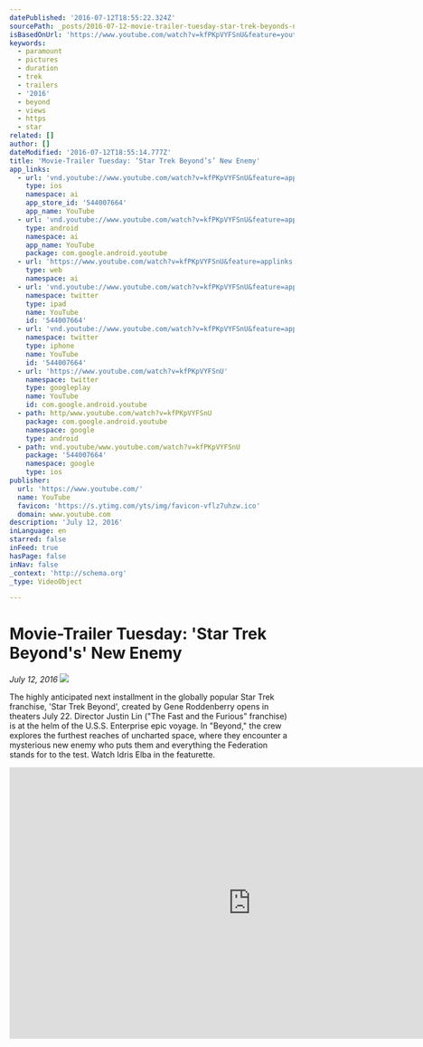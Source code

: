 ```yaml
---
datePublished: '2016-07-12T18:55:22.324Z'
sourcePath: _posts/2016-07-12-movie-trailer-tuesday-star-trek-beyonds-new-enemy.md
isBasedOnUrl: 'https://www.youtube.com/watch?v=kfPKpVYFSnU&feature=youtu.be'
keywords:
  - paramount
  - pictures
  - duration
  - trek
  - trailers
  - '2016'
  - beyond
  - views
  - https
  - star
related: []
author: []
dateModified: '2016-07-12T18:55:14.777Z'
title: 'Movie-Trailer Tuesday: ‘Star Trek Beyond’s’ New Enemy'
app_links:
  - url: 'vnd.youtube://www.youtube.com/watch?v=kfPKpVYFSnU&feature=applinks'
    type: ios
    namespace: ai
    app_store_id: '544007664'
    app_name: YouTube
  - url: 'vnd.youtube://www.youtube.com/watch?v=kfPKpVYFSnU&feature=applinks'
    type: android
    namespace: ai
    app_name: YouTube
    package: com.google.android.youtube
  - url: 'https://www.youtube.com/watch?v=kfPKpVYFSnU&feature=applinks'
    type: web
    namespace: ai
  - url: 'vnd.youtube://www.youtube.com/watch?v=kfPKpVYFSnU&feature=applinks'
    namespace: twitter
    type: ipad
    name: YouTube
    id: '544007664'
  - url: 'vnd.youtube://www.youtube.com/watch?v=kfPKpVYFSnU&feature=applinks'
    namespace: twitter
    type: iphone
    name: YouTube
    id: '544007664'
  - url: 'https://www.youtube.com/watch?v=kfPKpVYFSnU'
    namespace: twitter
    type: googleplay
    name: YouTube
    id: com.google.android.youtube
  - path: http/www.youtube.com/watch?v=kfPKpVYFSnU
    package: com.google.android.youtube
    namespace: google
    type: android
  - path: vnd.youtube/www.youtube.com/watch?v=kfPKpVYFSnU
    package: '544007664'
    namespace: google
    type: ios
publisher:
  url: 'https://www.youtube.com/'
  name: YouTube
  favicon: 'https://s.ytimg.com/yts/img/favicon-vflz7uhzw.ico'
  domain: www.youtube.com
description: 'July 12, 2016'
inLanguage: en
starred: false
inFeed: true
hasPage: false
inNav: false
_context: 'http://schema.org'
_type: VideoObject

---
```

# Movie-Trailer Tuesday: 'Star Trek Beyond's' New Enemy

_July 12, 2016_
![](https://the-grid-user-content.s3-us-west-2.amazonaws.com/ddabafeb-e72b-4837-9809-2cdf02d08c9d.jpg)

The highly anticipated next installment in the globally popular Star Trek franchise, 'Star Trek Beyond', created by Gene Roddenberry opens in theaters July 22\. Director Justin Lin ("The Fast and the Furious" franchise) is at the helm of the U.S.S. Enterprise epic voyage. In "Beyond," the crew explores the furthest reaches of uncharted space, where they encounter a mysterious new enemy who puts them and everything the Federation stands for to the test. Watch Idris Elba in the featurette.

<iframe src="https://cdn.embedly.com/widgets/media.html?src=https%3A%2F%2Fwww.youtube.com%2Fembed%2FkfPKpVYFSnU%3Ffeature%3Doembed&amp;url=http%3A%2F%2Fwww.youtube.com%2Fwatch%3Fv%3DkfPKpVYFSnU&amp;image=https%3A%2F%2Fi.ytimg.com%2Fvi%2FkfPKpVYFSnU%2Fhqdefault.jpg&amp;key=b7d04c9b404c499eba89ee7072e1c4f7&amp;type=text%2Fhtml&amp;schema=youtube" width="854" height="480" scrolling="no" frameborder="0" allowfullscreen="" style=""></iframe>